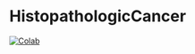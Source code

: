 # HistopathologicCancer

[![Colab](https://colab.research.google.com/assets/colab-badge.svg)](https://colab.research.google.com/drive/1MQs39ViMHjRSj5etjsODLK2c3VtGFwGl)
